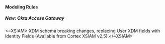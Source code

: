 
#### Modeling Rules

##### New: Okta Access Gateway

<~XSIAM> XDM schema breaking changes, replacing User XDM fields with Identity Fields (Available from Cortex XSIAM v2.5).</~XSIAM>
